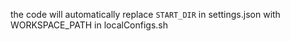 the code will automatically replace `START_DIR` in settings.json with WORKSPACE_PATH in localConfigs.sh